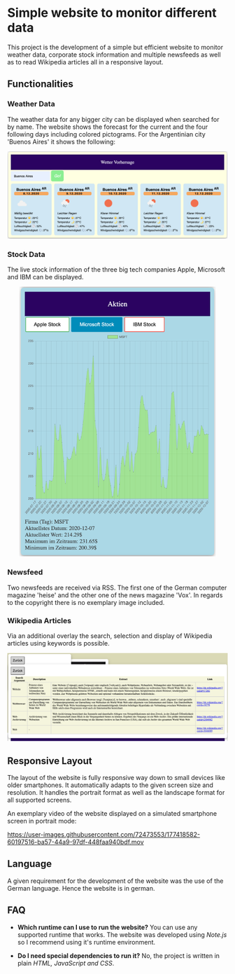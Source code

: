 <!--Copyright Andrik Seeger 2022-->
# Simple website to monitor different data
This project is the development of a simple but efficient website to monitor weather data, corporate stock information and multiple newsfeeds as well as to read Wikipedia articles all in a responsive layout.

## Functionalities
### Weather Data
The weather data for any bigger city can be displayed when searched for by name. The website shows the forecast for the current and the four following days including colored pictograms. For the Argentinian city 'Buenos Aires' it shows the following:

<p align="center">
<img src="https://github.com/AndrikSeeger/Monitoring_Website/blob/main/Ressources/Weather.png"/>
</p>

### Stock Data
The live stock information of the three big tech companies Apple, Microsoft and IBM can be displayed.

<p align="center">
<img src="https://github.com/AndrikSeeger/Monitoring_Website/blob/main/Ressources/Stock_Info.png" width="450"/>
</p>

### Newsfeed
Two newsfeeds are received via RSS. The first one of the German computer magazine 'heise' and the other one of the news magazine 'Vox'. In regards to the copyright there is no exemplary image included.

### Wikipedia Articles
Via an additional overlay the search, selection and display of Wikipedia articles using keywords is possible.

<p align="center">
<img src="https://github.com/AndrikSeeger/Monitoring_Website/blob/main/Ressources/Wikipedia.png"/>
</p>

## Responsive Layout
The layout of the website is fully responsive way down to small devices like older smartphones. It automatically adapts to the given screen size and resolution. It handles the portrait format as well as the landscape format for all supported screens.

An exemplary video of the website displayed on a simulated smartphone screen in portrait mode:

https://user-images.githubusercontent.com/72473553/177418582-60197516-ba57-44a9-97df-448faa940bdf.mov

## Language
A given requirement for the development of the website was the use of the German language. Hence the website is in german. 
  
## FAQ
* **Which runtime can I use to run the website?**
    You can use any supported runtime that works. The website was developed using *Note.js* so I recommend using it's runtime environment.
    
* **Do I need special dependencies to run it?**
    No, the project is written in plain *HTML, JavaScript and CSS*.
    
